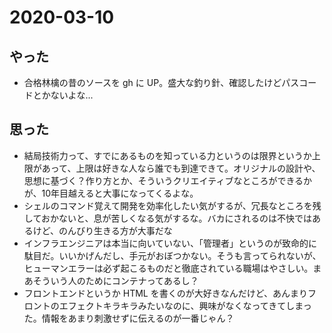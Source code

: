 # 2020-03-10

## やった

* 合格林檎の昔のソースを gh に UP。盛大な釣り針、確認したけどパスコードとかないよな...


## 思った

* 結局技術力って、すでにあるものを知っている力というのは限界というか上限があって、上限は好きな人なら誰でも到達できて。オリジナルの設計や、思想に基づく？作り方とか、そういうクリエイティブなところができるかが、10年目越えると大事になってくるよな。
* シェルのコマンド覚えて開発を効率化したい気がするが、冗長なところを残しておかないと、息が苦しくなる気がするな。バカにされるのは不快ではあるけど、のんびり生きる方が大事だな
* インフラエンジニアは本当に向いていない、「管理者」というのが致命的に駄目だ。いいかげんだし、手元がおぼつかない。そうも言ってられないが、ヒューマンエラーは必ず起こるものだと徹底されている職場はやさしい。まあそういう人のためにコンテナってあるし？
* フロントエンドというか HTML を書くのが大好きなんだけど、あんまりフロントのエフェクトキラキラみたいなのに、興味がなくなってきてしまった。情報をあまり刺激せずに伝えるのが一番じゃん？
